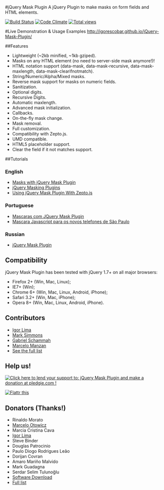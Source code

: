 #jQuery Mask Plugin
A jQuery Plugin to make masks on form fields and HTML elements.

[![Build Status](https://travis-ci.org/igorescobar/jQuery-Mask-Plugin.png)](https://travis-ci.org/igorescobar/jQuery-Mask-Plugin)
[![Code Climate](https://codeclimate.com/github/igorescobar/jQuery-Mask-Plugin.png)](https://codeclimate.com/github/igorescobar/jQuery-Mask-Plugin)
[![Total views](https://sourcegraph.com/api/repos/github.com/igorescobar/jQuery-Mask-Plugin/counters/views.png)](https://sourcegraph.com/github.com/igorescobar/jQuery-Mask-Plugin) 

#Live Demonstration & Usage Examples
http://igorescobar.github.io/jQuery-Mask-Plugin/

##Features

  * Lightweight (~2kb minified, ~1kb gziped).
  * Masks on any HTML element (no need to server-side mask anymore!)!
  * HTML notation support (data-mask, data-mask-recursive, data-mask-maxlength, data-mask-clearifnotmatch).
  * String/Numeric/Alpha/Mixed masks.
  * Reverse mask support for masks on numeric fields.
  * Sanitization.
  * Optional digits.
  * Recursive Digits.
  * Automatic maxlength.
  * Advanced mask initialization.
  * Callbacks.
  * On-the-fly mask change.
  * Mask removal.
  * Full customization.
  * Compatibility with Zepto.js.
  * UMD compatible.
  * HTML5 placeholder support.
  * Clear the field if it not matches support.

##Tutorials
### English
  * [Masks with jQuery Mask Plugin](http://bit.ly/masks-with-jquery-mask-plugin)
  * [jQuery Masking Plugins](http://coderbay.com/jquery-masking-plugins)
  * [Using jQuery Mask Plugin With Zepto.js](http://bit.ly/using-jquery-mask-plugin-with-zeptojs)
  
### Portuguese
  * [Mascaras com JQuery Mask Plugin](http://bit.ly/mascaras-com-jquery-mask-plugin)
  * [Mascara Javascript para os novos telefones de São Paulo](http://bit.ly/mascara-javascript-para-os-novos-telefones-de-sao-paulo)

### Russian
  * [jQuery Mask Plugin](http://zencoder.ru/jquery-mask-plugin/)

## Compatibility
jQuery Mask Plugin has been tested with jQuery 1.7+ on all major browsers:

 * Firefox 2+ (Win, Mac, Linux);
 * IE7+ (Win);
 * Chrome 6+ (Win, Mac, Linux, Android, iPhone);
 * Safari 3.2+ (Win, Mac, iPhone);
 * Opera 8+ (Win, Mac, Linux, Android, iPhone).

## Contributors
 * [Igor Lima](https://github.com/igorlima)
 * [Mark Simmons](https://github.com/Markipelago)
 * [Gabriel Schammah](https://github.com/gschammah)
 * [Marcelo Manzan](https://github.com/kawamanza)
 * [See the full list](https://github.com/igorescobar/jQuery-Mask-Plugin/graphs/contributors)

## Help us!
[![Click here to lend your support to: jQuery Mask Plugin and make a donation at pledgie.com !](https://pledgie.com/campaigns/22649.png?skin_name=chrome)](https://pledgie.com/campaigns/22649)

[![Flattr this](https://api.flattr.com/button/flattr-badge-large.png)](https://flattr.com/submit/auto?user_id=igorescobar&url=https%3A%2F%2Fflattr.com%2Fprofile%2Figorescobar)

## Donators (Thanks!)
 * Rinaldo Morato
 * [Marcelo Otowicz](http://www.ofen.com.br/)
 * Marcia Cristina Cava
 * [Igor Lima](https://github.com/igorlima)
 * Steve Binder
 * Douglas Patrocinio
 * Paulo Diogo Rodrigues Leão
 * Dorijan Covran
 * Amaro Mariño Malvido
 * Mark Guadagna
 * Serdar Selim Tulunoğlu
 * [Software Download](http://software-download.name)
 * [Full list](https://pledgie.com/campaigns/22649#donors)
